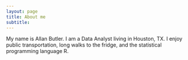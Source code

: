 ```yaml
---
layout: page
title: About me
subtitle:
---
```


My name is Allan Butler. I am a Data Analyst living in Houston, TX. I enjoy public transportation, long walks to the fridge, and the statistical programming language R. 

